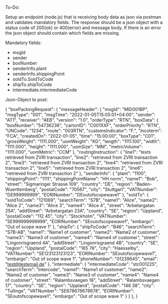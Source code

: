 To-Do:

Setup an endpoint (node.js) that is receiving body data as json via postman and validates mandatory fields.
The response should be a json object with a status code of 200(ok) or 400(error) and message body.
If there is an error the json object should contain which fields are missing.

Mandatory fields:
- msgId
- sender
- boxNumber
- senderInfo.plant
- senderInfo.shippingPoint
- soldTo.SoldToCode
- shipTo.shipToCode
- intermediate.intermediateCode

Json-Object to post:

{
  "boxPackingRequest": {
    "messageHeader": {
      "msgId": "MID001BP",
      "msgType": "001",
      "msgTime": "2022-01-05T15:05:01+04:00",
      "sender": "AT1",
      "receiver": "AEB",
      "version": "1.0",
      "orderType": "RTN",
      "boxData": {
        "boxNumber": "54736236",
        "cartonID": "C001XXF",
        "orderPriority": "RTN",
        "UNCode": "1234",
        "route": "003RTN",
        "customsIndicator": "F.",
        "incoterm": "FCA",
        "createdOn": "2022-01-05",
        "time": "15:00:00",
        "boxType": "C01",
        "grossWeight": "1111.000",
        "uomWeight": "KG",
        "length": "1111.100",
        "width": "1111.000",
        "height": "1111.000",
        "uomSize": "MM",
        "metricVolume": "1111.000",
        "uomMetric": "CCM"
      },
      "routingInstruction": {
        "line1": "texts retrieved from ZVRI transaction",
        "line2": "retrieved from ZVRI transaction 2",
        "line3": "retrieved from ZVRI transaction 2",
        "line4": "retrieved from ZVRI transaction 2",
        "line5": "retrieved from ZVRI transaction 2",
        "line6": "retrieved from ZVRI transaction 2"
      },
      "senderInfo": {
        "plant": "1100",
        "shippingPoint": "1111",
        "shippingPointName": "HH norm",
        "name1": "Bob",
        "street": "Sigmaringer Strasse 109",
        "country": "DE",
        "region": "Baden-Wuerttemberg",
        "postalCode": "70567",
        "city": "Stuttgart",
        "VATNumber": "DE999999999",
        "EORINumber": "DEoutofscopewave1"
      },
      "soldTo": {
        "soldToCode": "121069",
        "searchTerm": "S7B",
        "name1": "Alice",
        "name2": "Alice 2",
        "name3": "Alice 3",
        "name4": "Alice 4",
        "street": "Arbetargatan 25A",
        "addStreet": "Arbetargatan 23A",
        "country": "SE",
        "region": "Uppland",
        "postalCode": "112 45",
        "city": "Stockholm",
        "VATNumber": "SE999999999999",
        "EORINumber": "SEoutofscopewave1",
        "embargo": "Out of scope wave 1"
      },
      "shipTo": {
        "shipToCode": "B46",
        "searchTerm": "S7B-AB",
        "name1": "Name1 of customer",
        "name2": "Name2 of customer",
        "name3": "Name3 of customer",
        "name4": "Name4 of customer",
        "street": "Lingonrisgraend 4A",
        "addStreet": "Lingonrisgraend 4B",
        "country": "SE",
        "region": "Uppland",
        "postalCode": "165 76",
        "city": "Haesselby",
        "VATNumber": "SE123123123123",
        "EORINumber": "SEoutofscopewave1",
        "embargo": "Out of scope wave 1",
        "phoneNumber": "01239645",
        "email": "test@testemail.de"
      },
      "intermediate": {
        "intermediateCode": "stc001225",
        "searchTerm": "Intercode",
        "name1": "Name1 of customer",
        "name2": "Name2 of customer",
        "name3": "Name3 of customer",
        "name4": "Name4 of customer",
        "street": "Ralambsvaegen 18",
        "addStreet": "Ralambsvaegen 17",
        "country": "SE",
        "region": "Uppland",
        "postalCode": "146 38",
        "city": "Tullinge",
        "VATNumber": "SE678678678678",
        "EORINumber": "SEoutofscopewave1",
        "embargo": "Out of scope wave 1"
      }
    }
  },
}